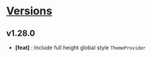 # [Versions](https://github.com/Tracktor/design-system/releases)

## v1.28.0
- **[feat]** : Include full height global style `ThemeProvider`

